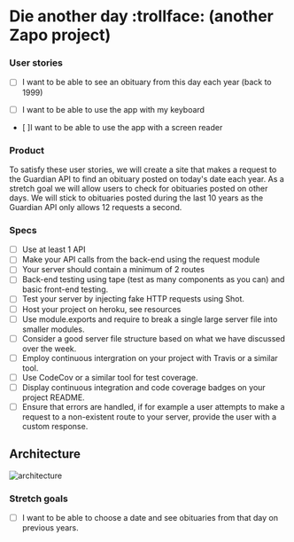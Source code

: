 # Die another day :trollface: (another Zapo project)

### User stories

- [ ] I want to be able to see an obituary from this day each year (back to 1999)

- [ ] I want to be able to use the app with my keyboard

- [ ]I want to be able to use the app with a screen reader

### Product

To satisfy these user stories, we will create a site that makes a request to the Guardian API to find an obituary posted on today's date each year. As a stretch goal we will allow users to check for obituaries posted on other days. We will stick to obituaries posted during the last 10 years as the Guardian API only allows 12 requests a second.

### Specs

- [ ] Use at least 1 API
- [ ] Make your API calls from the back-end using the request module
- [ ] Your server should contain a minimum of 2 routes
- [ ] Back-end testing using tape (test as many components as you can) and basic front-end testing.
- [ ] Test your server by injecting fake HTTP requests using Shot.
- [ ] Host your project on heroku, see resources
- [ ] Use module.exports and require to break a single large server file into smaller modules.
- [ ] Consider a good server file structure based on what we have discussed over the week.
- [ ] Employ continuous intergration on your project with Travis or a similar tool.
- [ ] Use CodeCov or a similar tool for test coverage.
- [ ] Display continuous integration and code coverage badges on your project README.
- [ ] Ensure that errors are handled, if for example a user attempts to make a request to a non-existent route to your server, provide the user with a custom response.

## Architecture

![architecture](https://cloud.githubusercontent.com/assets/20152018/24198216/e2945094-0efc-11e7-80ac-5f1cf8b6f898.png)

### Stretch goals

- [ ] I want to be able to choose a date and see obituaries from that day on previous years.
